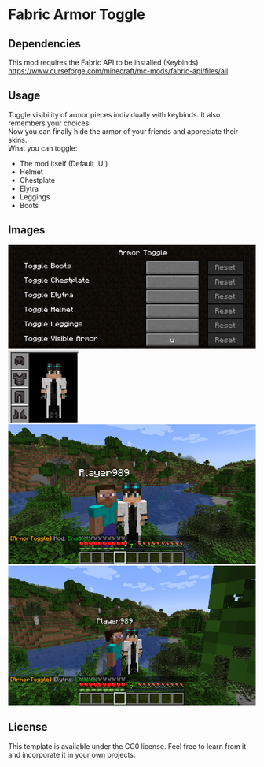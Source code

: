 # Fabric Armor Toggle

## Dependencies

This mod requires the Fabric API to be installed (Keybinds)<br>
https://www.curseforge.com/minecraft/mc-mods/fabric-api/files/all

## Usage

Toggle visibility of armor pieces individually with keybinds. It also remembers your choices!<br>
Now you can finally hide the armor of your friends and appreciate their skins.<br>
What you can toggle:<br>
* The mod itself (Default 'U')
* Helmet
* Chestplate
* Elytra
* Leggings
* Boots

## Images

![Usage](./keybinds.png)
![Usage](./armor_hidden.png)
![Usage](./armor_hidden_players.png)
![Usage](./only_elytra.png)

## License

This template is available under the CC0 license. Feel free to learn from it and incorporate it in your own projects.
